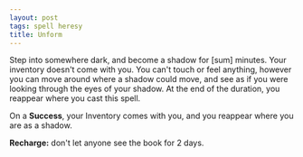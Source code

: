 ```yaml
---
layout: post
tags: spell heresy
title: Unform
---
```

Step into somewhere dark, and become a shadow for [sum] minutes. Your inventory doesn't come with you. You can't touch or feel anything, however you can move around where a shadow could move, and see as if you were looking through the eyes of your shadow. At the end of the duration, you reappear where you cast this spell.

On a <b>Success</b>, your Inventory comes with you, and you reappear where you are as a shadow.

<b>Recharge:</b> don't let anyone see the book for 2 days.

